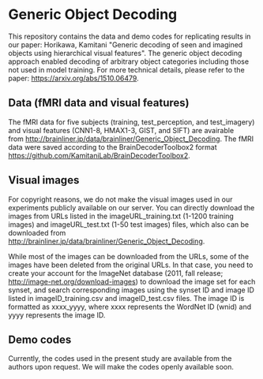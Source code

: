 # Generic Object Decoding

This repository contains the data and demo codes for replicating results in our paper: Horikawa, Kamitani "Generic decoding of seen and imagined objects using hierarchical visual features".
The generic object decoding approach enabled decoding of arbitrary object categories including those not used in model training. For more technical details, please refer to the paper: <https://arxiv.org/abs/1510.06479>.

## Data (fMRI data and visual features)
The fMRI data for five subjects (training, test_perception, and test_imagery) and visual features (CNN1-8, HMAX1-3, GIST, and SIFT) are avairable from <http://brainliner.jp/data/brainliner/Generic_Object_Decoding>. The fMRI data were saved according to the BrainDecoderToolbox2 format <https://github.com/KamitaniLab/BrainDecoderToolbox2>.

## Visual images
For copyright reasons, we do not make the visual images used in our experiments publicly available on our server. You can directly download the images from URLs listed in the imageURL_training.txt (1-1200 training images)  and imageURL_test.txt (1-50 test images) files, which also can be downloaded from <http://brainliner.jp/data/brainliner/Generic_Object_Decoding>. 

While most of the images can be downloaded from the URLs, some of the images have been deleted from the original URLs. In that case, you need to create your account for the ImageNet database (2011, fall release; <http://image-net.org/download-images>) to download the image set for each synset, and search corresponding images using the synset ID and image ID listed in imageID_training.csv and imageID_test.csv files. The image ID is formatted as xxxx_yyyy, where xxxx represents the WordNet ID (wnid) and yyyy represents the image ID.

## Demo codes
Currently, the codes used in the present study are available from the authors upon request. We will make the codes openly available soon.
